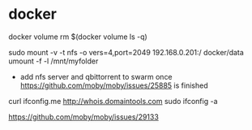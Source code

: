 # docker

docker volume rm $(docker volume ls -q)

sudo mount -v -t nfs -o vers=4,port=2049 192.168.0.201:/ docker/data
umount -f -l /mnt/myfolder

- add nfs server and qbittorrent to swarm once https://github.com/moby/moby/issues/25885 is finished

curl ifconfig.me
http://whois.domaintools.com
sudo ifconfig -a 

https://github.com/moby/moby/issues/29133